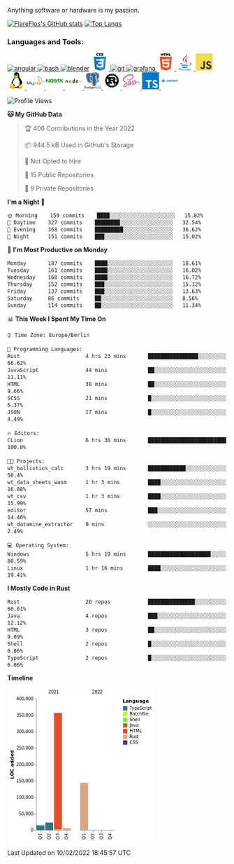 Anything software or hardware is my passion.

[![FlareFlos's GitHub stats](https://github-readme-stats.vercel.app/api?username=FlareFlo&show_icons=true&theme=github_dark)](https://github.com/FlareFlo/github-readme-stats)
[![Top Langs](https://github-readme-stats.vercel.app/api/top-langs/?username=FlareFlo&langs_count=10&layout=compact&theme=github_dark)](https://github.com/FlareFlo/github-readme-stats)

<h3 align="left">Languages and Tools:</h3>
<div align="left"> 
    <a href="https://angular.io" target="_blank" rel="noreferrer"><img src="https://angular.io/assets/images/logos/angular/angular.svg" alt="angular" width="40" height="40"/> </a> 
    <a href="https://www.gnu.org/software/bash/" target="_blank" rel="noreferrer"> <img src="https://www.vectorlogo.zone/logos/gnu_bash/gnu_bash-icon.svg" alt="bash" width="40" height="40"/> </a> 
    <a href="https://www.blender.org/" target="_blank" rel="noreferrer"> <img src="https://download.blender.org/branding/community/blender_community_badge_white.svg" alt="blender" width="40" height="40"/></a> 
    <a href="https://www.w3schools.com/css/" target="_blank" rel="noreferrer"> <img src="https://raw.githubusercontent.com/devicons/devicon/master/icons/css3/css3-original-wordmark.svg" alt="css3" width="40" height="40"/> </a> 
    <a href="https://git-scm.com/" target="_blank" rel="noreferrer"> <img src="https://www.vectorlogo.zone/logos/git-scm/git-scm-icon.svg" alt="git" width="40" height="40"/> </a> 
    <a href="https://grafana.com" target="_blank" rel="noreferrer"> <img src="https://www.vectorlogo.zone/logos/grafana/grafana-icon.svg" alt="grafana" width="40" height="40"/> </a> 
    <a href="https://www.w3.org/html/" target="_blank" rel="noreferrer"> <img src="https://raw.githubusercontent.com/devicons/devicon/master/icons/html5/html5-original-wordmark.svg" alt="html5" width="40" height="40"/> </a> 
    <a href="https://www.java.com" target="_blank" rel="noreferrer"> <img src="https://raw.githubusercontent.com/devicons/devicon/master/icons/java/java-original.svg" alt="java" width="40" height="40"/> </a> 
    <a href="https://developer.mozilla.org/en-US/docs/Web/JavaScript" target="_blank" rel="noreferrer"> <img src="https://raw.githubusercontent.com/devicons/devicon/master/icons/javascript/javascript-original.svg" alt="javascript" width="40" height="40"/> </a> 
    <a href="https://www.linux.org/" target="_blank" rel="noreferrer"> <img src="https://raw.githubusercontent.com/devicons/devicon/master/icons/linux/linux-original.svg" alt="linux" width="40" height="40"/> </a> 
    <a href="https://www.mysql.com/" target="_blank" rel="noreferrer"> <img src="https://raw.githubusercontent.com/devicons/devicon/master/icons/mysql/mysql-original-wordmark.svg" alt="mysql" width="40" height="40"/> </a> 
    <a href="https://www.nginx.com" target="_blank" rel="noreferrer"> <img src="https://raw.githubusercontent.com/devicons/devicon/master/icons/nginx/nginx-original.svg" alt="nginx" width="40" height="40"/> </a> 
    <a href="https://nodejs.org" target="_blank" rel="noreferrer"> <img src="https://raw.githubusercontent.com/devicons/devicon/master/icons/nodejs/nodejs-original-wordmark.svg" alt="nodejs" width="40" height="40"/> </a> 
    <a href="https://www.postgresql.org" target="_blank" rel="noreferrer"> <img src="https://raw.githubusercontent.com/devicons/devicon/master/icons/postgresql/postgresql-original-wordmark.svg" alt="postgresql" width="40" height="40"/> </a> 
    <a href="https://www.rust-lang.org" target="_blank" rel="noreferrer"> <img src="https://raw.githubusercontent.com/devicons/devicon/master/icons/rust/rust-plain.svg" alt="rust" width="40" height="40"/> </a> 
    <a href="https://sass-lang.com" target="_blank" rel="noreferrer"> <img src="https://raw.githubusercontent.com/devicons/devicon/master/icons/sass/sass-original.svg" alt="sass" width="40" height="40"/> </a> 
    <a href="https://www.typescriptlang.org/" target="_blank" rel="noreferrer"> <img src="https://raw.githubusercontent.com/devicons/devicon/master/icons/typescript/typescript-original.svg" alt="typescript" width="40" height="40"/> </a> 
    <a href="https://webpack.js.org" target="_blank" rel="noreferrer"> <img src="https://raw.githubusercontent.com/devicons/devicon/d00d0969292a6569d45b06d3f350f463a0107b0d/icons/webpack/webpack-original-wordmark.svg" alt="webpack" width="40" height="40"/> </a> 
</div>

<!--START_SECTION:waka-->
![Profile Views](http://img.shields.io/badge/Profile%20Views-2-blue)

**🐱 My GitHub Data** 

> 🏆 406 Contributions in the Year 2022
 > 
> 📦 944.5 kB Used in GitHub's Storage 
 > 
> 🚫 Not Opted to Hire
 > 
> 📜 15 Public Repositories 
 > 
> 🔑 9 Private Repositories  
 > 
**I'm a Night 🦉** 

```text
🌞 Morning    159 commits    ████░░░░░░░░░░░░░░░░░░░░░   15.82% 
🌆 Daytime    327 commits    ████████░░░░░░░░░░░░░░░░░   32.54% 
🌃 Evening    368 commits    █████████░░░░░░░░░░░░░░░░   36.62% 
🌙 Night      151 commits    ███░░░░░░░░░░░░░░░░░░░░░░   15.02%

```
📅 **I'm Most Productive on Monday** 

```text
Monday       187 commits    ████░░░░░░░░░░░░░░░░░░░░░   18.61% 
Tuesday      161 commits    ████░░░░░░░░░░░░░░░░░░░░░   16.02% 
Wednesday    168 commits    ████░░░░░░░░░░░░░░░░░░░░░   16.72% 
Thursday     152 commits    ███░░░░░░░░░░░░░░░░░░░░░░   15.12% 
Friday       137 commits    ███░░░░░░░░░░░░░░░░░░░░░░   13.63% 
Saturday     86 commits     ██░░░░░░░░░░░░░░░░░░░░░░░   8.56% 
Sunday       114 commits    ██░░░░░░░░░░░░░░░░░░░░░░░   11.34%

```


📊 **This Week I Spent My Time On** 

```text
⌚︎ Time Zone: Europe/Berlin

💬 Programming Languages: 
Rust                     4 hrs 23 mins       ████████████████░░░░░░░░░   66.62% 
JavaScript               44 mins             ██░░░░░░░░░░░░░░░░░░░░░░░   11.11% 
HTML                     38 mins             ██░░░░░░░░░░░░░░░░░░░░░░░   9.66% 
SCSS                     21 mins             █░░░░░░░░░░░░░░░░░░░░░░░░   5.37% 
JSON                     17 mins             █░░░░░░░░░░░░░░░░░░░░░░░░   4.49%

🔥 Editors: 
CLion                    6 hrs 36 mins       █████████████████████████   100.0%

🐱‍💻 Projects: 
wt_ballistics_calc       3 hrs 19 mins       ████████████░░░░░░░░░░░░░   50.4% 
wt_data_sheets_wasm      1 hr 3 mins         ████░░░░░░░░░░░░░░░░░░░░░   16.08% 
wt_csv                   1 hr 3 mins         ████░░░░░░░░░░░░░░░░░░░░░   15.99% 
editor                   57 mins             ███░░░░░░░░░░░░░░░░░░░░░░   14.46% 
wt_datamine_extractor    9 mins              ░░░░░░░░░░░░░░░░░░░░░░░░░   2.49%

💻 Operating System: 
Windows                  5 hrs 19 mins       ████████████████████░░░░░   80.59% 
Linux                    1 hr 16 mins        ████░░░░░░░░░░░░░░░░░░░░░   19.41%

```

**I Mostly Code in Rust** 

```text
Rust                     20 repos            ███████████████░░░░░░░░░░   60.61% 
Java                     4 repos             ███░░░░░░░░░░░░░░░░░░░░░░   12.12% 
HTML                     3 repos             ██░░░░░░░░░░░░░░░░░░░░░░░   9.09% 
Shell                    2 repos             █░░░░░░░░░░░░░░░░░░░░░░░░   6.06% 
TypeScript               2 repos             █░░░░░░░░░░░░░░░░░░░░░░░░   6.06%

```


**Timeline**

![Chart not found](https://raw.githubusercontent.com/FlareFlo/FlareFlo/main/charts/bar_graph.png) 


 Last Updated on 10/02/2022 18:45:57 UTC
<!--END_SECTION:waka-->

